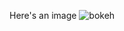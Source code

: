 Here's an image
<img src= "https://undsgn.com/wp-content/uploads/2018/04/ltotbngnzzu.jpg" alt="bokeh">
